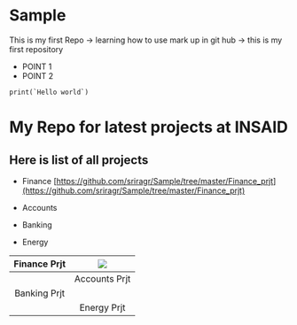 # Sample
This is my first Repo 
-> learning how to use mark up in git hub
-> this is my first repository
- POINT 1 
- POINT 2

```
print(`Hello world`)
```

# My Repo for latest projects at INSAID

## Here is list of all projects

- Finance  [https://github.com/sriragr/Sample/tree/master/Finance_prjt](https://github.com/sriragr/Sample/tree/master/Finance_prjt)
- Accounts

- Banking
- Energy


|Finance Prjt  | ![](https://raw.githubusercontent.com/sriragr/Sample/master/Images/DSC_0372_sunset_varkella.JPG)  |
| :------------: | :------------: |
|   |  Accounts Prjt |
| Banking  Prjt|   |
|   | Energy Prjt  |



